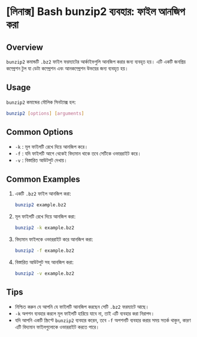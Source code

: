 # [লিনাক্স] Bash bunzip2 ব্যবহার: ফাইল আনজিপ করা

## Overview
`bunzip2` কমান্ডটি `.bz2` ফাইল ফরম্যাটের আর্কাইভগুলি আনজিপ করার জন্য ব্যবহৃত হয়। এটি একটি জনপ্রিয় কম্প্রেশন টুল যা ডেটা কম্প্রেশন এবং আনকম্প্রেশন উভয়ের জন্য ব্যবহৃত হয়।

## Usage
`bunzip2` কমান্ডের মৌলিক সিনট্যাক্স হল:

```bash
bunzip2 [options] [arguments]
```

## Common Options
- `-k` : মূল ফাইলটি রেখে দিয়ে আনজিপ করে।
- `-f` : যদি ফাইলটি আগে থেকেই বিদ্যমান থাকে তবে সেটিকে ওভাররাইট করে।
- `-v` : বিস্তারিত আউটপুট দেখায়।

## Common Examples
1. একটি `.bz2` ফাইল আনজিপ করা:
   ```bash
   bunzip2 example.bz2
   ```

2. মূল ফাইলটি রেখে দিয়ে আনজিপ করা:
   ```bash
   bunzip2 -k example.bz2
   ```

3. বিদ্যমান ফাইলকে ওভাররাইট করে আনজিপ করা:
   ```bash
   bunzip2 -f example.bz2
   ```

4. বিস্তারিত আউটপুট সহ আনজিপ করা:
   ```bash
   bunzip2 -v example.bz2
   ```

## Tips
- নিশ্চিত করুন যে আপনি যে ফাইলটি আনজিপ করছেন সেটি `.bz2` ফরম্যাটে আছে।
- `-k` অপশন ব্যবহার করলে মূল ফাইলটি হারিয়ে যাবে না, তাই এটি ব্যবহার করা নিরাপদ।
- যদি আপনি একটি স্ক্রিপ্টে `bunzip2` ব্যবহার করেন, তবে `-f` অপশনটি ব্যবহার করার সময় সতর্ক থাকুন, কারণ এটি বিদ্যমান ফাইলগুলোকে ওভাররাইট করতে পারে।